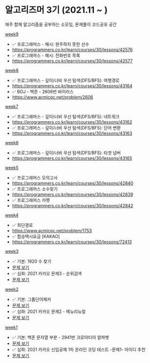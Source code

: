  # 알고리즈머 3기 (2021.11 ~ )

매주 함께 알고리즘을 공부하는 소모임, 문제풀이 코드공유 공간

[week9](https://github.com/bangbangu4/ALGORITHMER_3rd/tree/master/src/week09)
+ ✅ 프로그래머스 - 해시: 완주하지 못한 선수
+ https://programmers.co.kr/learn/courses/30/lessons/42576
+ ✅ 프로그래머스 - 해시: 전화번호 목록
+ https://programmers.co.kr/learn/courses/30/lessons/42577

[week8](https://github.com/bangbangu4/ALGORITHMER_3rd/tree/master/src/week08)
+ ✅ 프로그래머스 - 깊이/너비 우선 탐색(DFS/BFS): 여행경로
+ https://programmers.co.kr/learn/courses/30/lessons/43164
+ ✅ BOJ - 백준 - 2606번 바이러스
+ https://www.acmicpc.net/problem/2606

[week7](https://github.com/bangbangu4/ALGORITHMER_3rd/tree/master/src/week07)
+ ✅ 프로그래머스 - 깊이/너비 우선 탐색(DFS/BFS): 네트워크
+ https://programmers.co.kr/learn/courses/30/lessons/43162
+ ✅ 프로그래머스 - 깊이/너비 우선 탐색(DFS/BFS): 단어 변환
+ https://programmers.co.kr/learn/courses/30/lessons/43163

[week6](https://github.com/bangbangu4/ALGORITHMER_3rd/tree/master/src/week06)
+ ✅ 프로그래머스 - 깊이/너비 우선 탐색(DFS/BFS): 타겟 넘버
+ https://programmers.co.kr/learn/courses/30/lessons/43165

[week5](https://github.com/bangbangu4/ALGORITHMER_3rd/tree/master/src/week05)
+ ✅ 프로그래머스  모의고사
+ https://programmers.co.kr/learn/courses/30/lessons/42840
+ ✅ 프로그래머스  소수찾기
+ https://programmers.co.kr/learn/courses/30/lessons/42839
+ ✅ 프로그래머스  카펫
+ https://programmers.co.kr/learn/courses/30/lessons/42842

[week4](https://github.com/bangbangu4/ALGORITHMER_3rd/tree/master/src/week04)
+ ✅ 최단경로
+ https://www.acmicpc.net/problem/1753
+ ✅ 합승택시요금 [KAKAO]
+ https://programmers.co.kr/learn/courses/30/lessons/72413

[week3](https://github.com/bangbangu4/ALGORITHMER_3rd/tree/master/src/week03)
* ✅ 기본: 1920 수 찾기
* [문제 보기](https://www.acmicpc.net/problem/1920)
* ✅ 심화: 2021 카카오 문제3 - 순위검색
* [문제 보기](https://tech.kakao.com/2021/01/25/2021-kakao-recruitment-round-1/)
     
[week2](https://github.com/bangbangu4/ALGORITHMER_3rd/tree/master/src/week02)
* ✅ 기본: 그룹단어체커
* [문제 보기](https://www.acmicpc.net/problem/1316)
* ✅ 심화: 2021 카카오 문제2 - 메뉴리뉴얼
* [문제 보기](https://programmers.co.kr/learn/courses/30/lessons/72411)

[week1](https://github.com/bangbangu4/ALGORITHMER_3rd/tree/master/src/week01)
* ✅ 기본: 백준 문자열 부분 - 2941번 크로아티아 알파벳 
* [문제 보기](https://www.acmicpc.net/problem/2941)
* ✅ 심화: 2021 카카오 신입공채 1차 온라인 코딩 테스트 -문제1- 아이디 추천
* [문제 보기](https://programmers.co.kr/learn/courses/30/lessons/72410)


